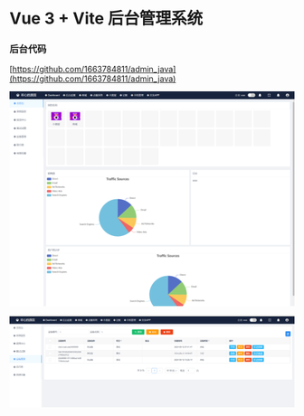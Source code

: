# Vue 3 + Vite 后台管理系统



### 后台代码
[https://github.com/1663784811/admin_java](https://github.com/1663784811/admin_java)


![](img/img.png)

![](img/img_1.png)
